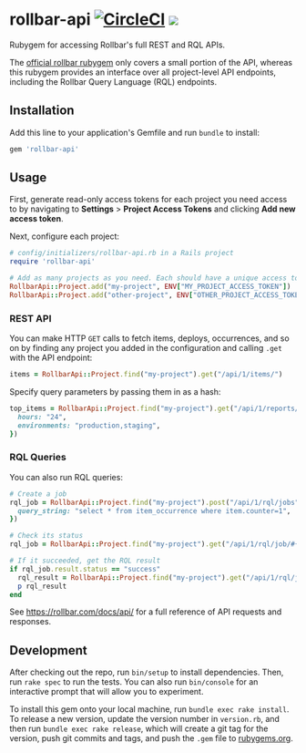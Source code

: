 # rollbar-api [![CircleCI](https://circleci.com/gh/wealthsimple/rollbar-api.svg?style=svg)](https://circleci.com/gh/wealthsimple/rollbar-api) [![](https://img.shields.io/gem/v/rollbar-api.svg)](https://rubygems.org/gems/rollbar-api)

Rubygem for accessing Rollbar's full REST and RQL APIs. 

The [official rollbar rubygem](https://github.com/rollbar/rollbar-gem) only covers a small portion of the API, whereas this rubygem provides an interface over all project-level API endpoints, including the Rollbar Query Language (RQL) endpoints.

## Installation

Add this line to your application's Gemfile and run `bundle` to install:

```ruby
gem 'rollbar-api'
```

## Usage

First, generate read-only access tokens for each project you need access to by navigating to **Settings** > **Project Access Tokens** and clicking **Add new access token**.

Next, configure each project:

```ruby
# config/initializers/rollbar-api.rb in a Rails project
require 'rollbar-api'

# Add as many projects as you need. Each should have a unique access token.
RollbarApi::Project.add("my-project", ENV["MY_PROJECT_ACCESS_TOKEN"])
RollbarApi::Project.add("other-project", ENV["OTHER_PROJECT_ACCESS_TOKEN"])
```

### REST API

You can make HTTP `GET` calls to fetch items, deploys, occurrences, and so on by finding any project you added in the configuration and calling `.get` with the API endpoint:

```ruby
items = RollbarApi::Project.find("my-project").get("/api/1/items/")
```

Specify query parameters by passing them in as a hash:

```ruby
top_items = RollbarApi::Project.find("my-project").get("/api/1/reports/top_active_items", {
  hours: "24",
  environments: "production,staging",
})
```

### RQL Queries

You can also run RQL queries:

```ruby
# Create a job
rql_job = RollbarApi::Project.find("my-project").post("/api/1/rql/jobs", {
  query_string: "select * from item_occurrence where item.counter=1",
})

# Check its status
rql_job = RollbarApi::Project.find("my-project").get("/api/1/rql/job/#{rql_job.result.id}")

# If it succeeded, get the RQL result
if rql_job.result.status == "success"
  rql_result = RollbarApi::Project.find("my-project").get("/api/1/rql/job/#{rql_job.result.id}/result")
  p rql_result
end
```

See https://rollbar.com/docs/api/ for a full reference of API requests and responses.

## Development

After checking out the repo, run `bin/setup` to install dependencies. Then, run `rake spec` to run the tests. You can also run `bin/console` for an interactive prompt that will allow you to experiment.

To install this gem onto your local machine, run `bundle exec rake install`. To release a new version, update the version number in `version.rb`, and then run `bundle exec rake release`, which will create a git tag for the version, push git commits and tags, and push the `.gem` file to [rubygems.org](https://rubygems.org).
